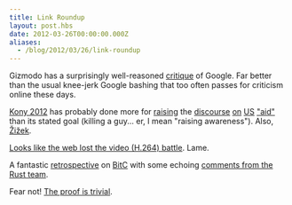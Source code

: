 ```yaml
---
title: Link Roundup
layout: post.hbs
date: 2012-03-26T00:00:00.000Z
aliases:
  - /blog/2012/03/26/link-roundup
---
```


Gizmodo has a surprisingly well-reasoned [critique][goog] of Google.
Far better than the usual knee-jerk Google bashing that 
too often passes for criticism online these days.

[Kony 2012][1] has probably done more for [raising][2] the [discourse][3] [on][4]
[US][5] ["aid"][6] than its stated goal (killing a guy... er, I mean "raising awareness").
Also, [Žižek][zizek].

[Looks like the web lost the video (H.264) battle][vid]. Lame.

A fantastic [retrospective][ret] on [BitC][bitc] with some echoing
[comments from the Rust team][rust].

Fear not! [The proof is trivial][proof].

[1]: http://www.youtube.com/watch?v=Y4MnpzG5Sqc "Kony2012"
[2]: http://www.theatlantic.com/international/archive/2012/03/the-white-savior-industrial-complex/254843/2/?single_page=true "White savior industrial complex"
[3]: http://africasacountry.com/2012/03/07/phony-2012-risible-children/ "Kony 2012 show"
[4]: http://homebrewedchristianity.com/2012/03/19/kony-2012-and-apples-mr-daisy/ "Kony 2012 and Mr. Daisy"
[5]: http://boingboing.net/2012/03/08/african-voices-respond-to-hype.html "African Voices"
[6]: http://boingboing.net/2012/03/14/uganda-screening-of-kony-201.html "Uganda Screening"
[zizek]: http://www.youtube.com/watch?feature=player_embedded&v=hpAMbpQ8J7g "First as Tragedy, then as farce"
[vid]: https://hacks.mozilla.org/2012/03/video-mobile-and-the-open-web/ "Video mobile and the open web"
[ret]: http://www.coyotos.org/pipermail/bitc-dev/2012-March/003300.html "Retrospective thoughts on BitC"
[bitc]: http://en.wikipedia.org/wiki/BitC "BitC [Wikipedia]"
[rust]: http://news.ycombinator.com/item?id=3749860 "Rust response"
[proof]: http://theproofistrivial.com/ "The Proof is Trivial"
[goog]: http://gizmodo.com/5895010/the-case-against-google "The Case Against Google"
